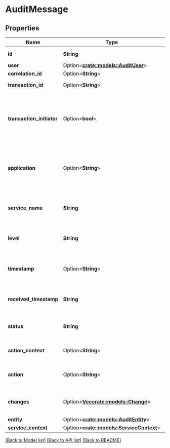 # AuditMessage

## Properties

Name | Type | Description | Notes
------------ | ------------- | ------------- | -------------
**id** | **String** | AuditMessage ID. | 
**user** | Option<[**crate::models::AuditUser**](AuditUser.md)> |  | [optional]
**correlation_id** | Option<**String**> | Correlation ID. | [optional]
**transaction_id** | Option<**String**> | Transaction ID. | [optional]
**transaction_initiator** | Option<**bool**> | Whether or not this audit can be considered the initiator of the transaction it is a part of. | [optional]
**application** | Option<**String**> | The application through which the action of this AuditMessage was initiated. | [optional]
**service_name** | **String** | The name of the service which sent this AuditMessage. | 
**level** | **String** | The level of this audit. USER or SYSTEM. | 
**timestamp** | Option<**String**> | The time at which the action of this AuditMessage was initiated. | [optional]
**received_timestamp** | **String** | The time at which this AuditMessage was received. | 
**status** | **String** | The status of the action of this AuditMessage | 
**action_context** | Option<**String**> | The context of a system-level action | [optional]
**action** | Option<**String**> | A string representing the action that took place | [optional]
**changes** | Option<[**Vec<crate::models::Change>**](Change.md)> | Details about any changes that occurred in this audit | [optional]
**entity** | Option<[**crate::models::AuditEntity**](AuditEntity.md)> |  | [optional]
**service_context** | Option<[**crate::models::ServiceContext**](ServiceContext.md)> |  | [optional]

[[Back to Model list]](../README.md#documentation-for-models) [[Back to API list]](../README.md#documentation-for-api-endpoints) [[Back to README]](../README.md)


